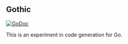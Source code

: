## Gothic

[![GoDoc](https://godoc.org/github.com/AdamColton/gothic?status.svg)](https://godoc.org/github.com/AdamColton/gothic)

This is an experiment in code generation for Go.